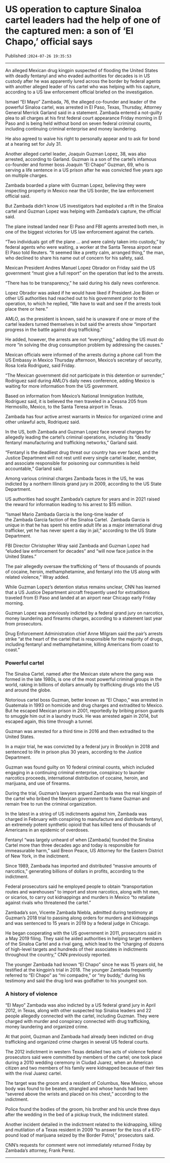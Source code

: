 # US operation to capture Sinaloa cartel leaders had the help of one of the captured men: a son of ‘El Chapo,’ official says

Published :`2024-07-26 19:35:53`

---

An alleged Mexican drug kingpin suspected of flooding the United States with deadly fentanyl and who evaded authorities for decades is in US custody after he was apparently lured across the border by federal agents with another alleged leader of his cartel who was helping with his capture, according to a US law enforcement official briefed on the investigation.

Ismael “El Mayo” Zambada, 76, the alleged co-founder and leader of the powerful Sinaloa cartel, was arrested in El Paso, Texas, Thursday, Attorney General Merrick Garland said in a statement. Zambada entered a not-guilty plea to all charges at his first federal court appearance Friday morning in El Paso and is being held without bond on seven federal criminal counts, including continuing criminal enterprise and money laundering.

He also agreed to waive his right to personally appear and to ask for bond at a hearing set for July 31.

Another alleged cartel leader, Joaquin Guzman Lopez, 38, was also arrested, according to Garland. Guzman is a son of the cartel’s infamous co-founder and former boss Joaquin “El Chapo” Guzman, 69, who is serving a life sentence in a US prison after he was convicted five years ago on multiple charges.

Zambada boarded a plane with Guzman Lopez, believing they were inspecting property in Mexico near the US border, the law enforcement official said.

But Zambada didn’t know US investigators had exploited a rift in the Sinaloa cartel and Guzman Lopez was helping with Zambada’s capture, the official said.

The plane instead landed near El Paso and FBI agents arrested both men, in one of the biggest victories for US law enforcement against the cartels.

“Two individuals got off the plane … and were calmly taken into custody,” by federal agents who were waiting, a worker at the Santa Teresa airport near El Paso told Reuters. “It seemed like a pretty calm, arranged thing,” the man, who declined to share his name out of concern for his safety, said.

Mexican President Andres Manuel Lopez Obrador on Friday said the US government “must give a full report” on the operation that led to the arrests.

“There has to be transparency,” he said during his daily news conference.

Lopez Obrador was asked if he would have liked if President Joe Biden or other US authorities had reached out to his government prior to the operation, to which he replied, “We have to wait and see if the arrests took place there or here.”

AMLO, as the president is known, said he is unaware if one or more of the cartel leaders turned themselves in but said the arrests show “important progress in the battle against drug trafficking.”

He added, however, the arrests are not “everything,” adding the US must do more “in solving the drug consumption problem by addressing the causes.”

Mexican officials were informed of the arrests during a phone call from the US Embassy in Mexico Thursday afternoon, Mexico’s secretary of security, Rosa Icela Rodriguez, said Friday.

“The Mexican government did not participate in this detention or surrender,” Rodriguez said during AMLO’s daily news conference, adding Mexico is waiting for more information from the US government.

Based on information from Mexico’s National Immigration Institute, Rodriguez said, it is believed the men traveled in a Cessna 205 from Hermosillo, Mexico, to the Santa Teresa airport in Texas.

Zambada has four active arrest warrants in Mexico for organized crime and other unlawful acts, Rodriquez said.

In the US, both Zambada and Guzman Lopez face several charges for allegedly leading the cartel’s criminal operations, including its “deadly fentanyl manufacturing and trafficking networks,” Garland said.

“Fentanyl is the deadliest drug threat our country has ever faced, and the Justice Department will not rest until every single cartel leader, member, and associate responsible for poisoning our communities is held accountable,” Garland said.

Among various criminal charges Zambada faces in the US, he was indicted by a northern Illinois grand jury in 2009, according to the US State Department.

US authorities had sought Zambada’s capture for years and in 2021 raised the reward for information leading to his arrest to $15 million.

“Ismael Mario Zambada Garcia is the long-time leader of the Zambada Garcia faction of the Sinaloa Cartel.  Zambada Garcia is unique in that he has spent his entire adult life as a major international drug trafficker, yet he has never spent a day in jail,” according to the US State Department.

FBI Director Christopher Wray said Zambada and Guzman Lopez had “eluded law enforcement for decades” and “will now face justice in the United States.”

The pair allegedly oversaw the trafficking of “tens of thousands of pounds of cocaine, heroin, methamphetamine, and fentanyl into the US along with related violence,” Wray added.

While Guzman Lopez’s detention status remains unclear, CNN has learned that a US Justice Department aircraft frequently used for extraditions traveled from El Paso and landed at an airport near Chicago early Friday morning.

Guzman Lopez was previously indicted by a federal grand jury on narcotics, money laundering and firearms charges, according to a statement last year from prosecutors.

Drug Enforcement Administration chief Anne Milgram said the pair’s arrests strike “at the heart of the cartel that is responsible for the majority of drugs, including fentanyl and methamphetamine, killing Americans from coast to coast.”

### Powerful cartel

The Sinaloa Cartel, named after the Mexican state where the gang was formed in the late 1980s, is one of the most powerful criminal groups in the world, raking in billions of dollars annually by trafficking drugs into the US and around the globe.

Notorious cartel boss Guzman, better known as “El Chapo,” was arrested in Guatemala in 1993 on homicide and drug charges and extradited to Mexico. But he escaped Mexican prison in 2001, reportedly by bribing prison guards to smuggle him out in a laundry truck. He was arrested again in 2014, but escaped again, this time through a tunnel.

Guzman was arrested for a third time in 2016 and then extradited to the United States.

In a major trial, he was convicted by a federal jury in Brooklyn in 2018 and sentenced to life in prison plus 30 years, according to the Justice Department.

Guzman was found guilty on 10 federal criminal counts, which included engaging in a continuing criminal enterprise, conspiracy to launder narcotics proceeds, international distribution of cocaine, heroin, and marijuana, and use of firearms.

During the trial, Guzman’s lawyers argued Zambada was the real kingpin of the cartel who bribed the Mexican government to frame Guzman and remain free to run the criminal organization.

In the latest in a string of US indictments against him, Zambada was charged in February with conspiring to manufacture and distribute fentanyl, an extremely potent synthetic opioid that has killed tens of thousands of Americans in an epidemic of overdoses.

Fentanyl “was largely unheard of when [Zambada] founded the Sinaloa Cartel more than three decades ago and today is responsible for immeasurable harm,” said Breon Peace, US Attorney for the Eastern District of New York, in the indictment.

Since 1989, Zambada has imported and distributed “massive amounts of narcotics,” generating billions of dollars in profits, according to the indictment.

Federal prosecutors said he employed people to obtain “transportation routes and warehouses” to import and store narcotics, along with hit men, or sicarios, to carry out kidnappings and murders in Mexico “to retaliate against rivals who threatened the cartel.”

Zambada’s son, Vicente Zambada Niebla, admitted during testimony at Guzman’s 2018 trial to passing along orders for murders and kidnappings and was sentenced to 15 years in 2019 by a federal judge in Chicago.

He began cooperating with the US government in 2011, prosecutors said in a May 2019 filing. They said he aided authorities in helping target members of the Sinaloa Cartel and a rival gang, which lead to the “charging of dozens of high-level targets and hundreds of their associates in indictments throughout the country,” CNN previously reported.

The younger Zambada had known “El Chapo” since he was 15 years old, he testified at the kingpin’s trial in 2018. The younger Zambada frequently referred to “El Chapo” as “mi compadre,” or “my buddy,” during his testimony and said the drug lord was godfather to his youngest son.

### A history of violence

“El Mayo” Zambada was also indicted by a US federal grand jury in April 2012, in Texas, along with other suspected top Sinaloa leaders and 22 people allegedly connected with the cartel, including Guzman. They were charged with murder and conspiracy connected with drug trafficking, money laundering and organized crime.

At that point, Guzman and Zambada had already been indicted on drug trafficking and organized crime charges in several US federal courts.

The 2012 indictment in western Texas detailed two acts of violence federal prosecutors said were committed by members of the cartel; one took place during a 2010 wedding ceremony in Ciudad Juarez, when an American citizen and two members of his family were kidnapped because of their ties with the rival Juarez cartel.

The target was the groom and a resident of Columbus, New Mexico, whose body was found to be beaten, strangled and whose hands had been “severed above the wrists and placed on his chest,” according to the indictment.

Police found the bodies of the groom, his brother and his uncle three days after the wedding in the bed of a pickup truck, the indictment stated.

Another incident detailed in the indictment related to the kidnapping, killing and mutilation of a Texas resident in 2009 “to answer for the loss of a 670-pound load of marijuana seized by the Border Patrol,” prosecutors said.

CNN’s requests for comment were not immediately returned Friday by Zambada’s attorney, Frank Perez.

---

